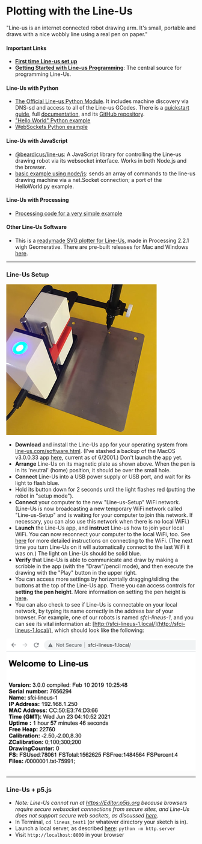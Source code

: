 # Plotting with the Line-Us

"Line-us is an internet connected robot drawing arm. It's small, portable and draws with a nice wobbly line using a real pen on paper."

#### Important Links

* [**First time Line-us set up**](https://www.line-us.com/help.html)
* [**Getting Started with Line-us Programming**](https://github.com/Line-us/Line-us-Programming): The central source for programming Line-Us.

#### Line-Us with Python

* [The Official Line-us Python Module](https://github.com/Line-us/Line-us-Programming#official-python-module-for-line-us). It includes machine discovery via DNS-sd and access to all of the Line-us GCodes. There is a [quickstart guide](https://lineuspythonmodule.readthedocs.io/en/latest/#quickstart), full [documentation](https://lineuspythonmodule.readthedocs.io/en/latest/#module-lineus), and its [GitHub repository](https://github.com/Line-us/LineUsPythonModule).
* ["Hello World" Python example](https://github.com/Line-us/Line-us-Programming/blob/master/Python/HelloWorld.py)
* [WebSockets Python example](https://github.com/Line-us/Line-us-Programming/blob/master/Python/HelloWorldWebsockets.py)

#### Line-Us with JavaScript

* [@beardicus/line-us](https://github.com/beardicus/line-us): A JavaScript library for controlling the Line-us drawing robot via its websocket interface. Works in both Node.js and the browser.
* [basic example using node/js](https://github.com/pandrr/line-us): sends an array of commands to the line-us drawing machine via a net.Socket connection; a port of the HelloWorld.py example.

#### Line-Us with Processing

* [Processing code for a very simple example](https://github.com/Line-us/Line-us-Programming/blob/master/Processing/HelloWorld/HelloWorld.pde)

#### Other Line-Us Software

* This is a [readymade SVG plotter for Line-Us](https://github.com/ixd-hof/LineUs_SVG), made in Processing 2.2.1 wigh Geomerative. There are pre-built releases for Mac and Windows [here](https://github.com/ixd-hof/LineUs_SVG/releases/tag/v0.01).


---

### Line-Us Setup

![Line-Us on its plate](images/calibration3.jpg)

* **Download** and install the Line-Us app for your operating system from [line-us.com/software.html](https://www.line-us.com/software.html). (I've stashed a backup of the MacOS v3.0.0.33 app [here](tools/line-us-3.0.0build33.dmg), current as of 6/2001.) Don't launch the app yet. 
* **Arrange** Line-Us on its magnetic plate as shown above. When the pen is in its 'neutral' (home) position, it should be over the small hole.
* **Connect** Line-Us into a USB power supply or USB port, and wait for its light to flash blue.
* Hold its button down for 2 seconds until the light flashes red (putting the robot in "setup mode"). 
* **Connect** your computer to the new "Line-us-Setup" WiFi network. (Line-Us is now broadcasting a new temporary WiFi network called "Line-us-Setup" and is waiting for your computer to join this network. If necessary, you can also use this network when there is no local WiFi.)
* **Launch** the Line-Us app, and **instruct** Line-us how to join your local WiFi. You can now reconnect your computer to the local WiFi, too. See [here](https://www.line-us.com/help.html) for more detailed instructions on connecting to the WiFi. (The next time you turn Line-Us on it will automatically connect to the last WiFi it was on.) The light on Line-Us should be solid blue. 
* **Verify** that Line-Us is able to communicate and draw by making a scribble in the app (with the "Draw"/pencil mode), and then execute the drawing with the "Play" button in the upper right. 
* You can access more settings by horizontally dragging/sliding the buttons at the top of the Line-Us app. There you can access controls for **setting the pen height**. More information on setting the pen height is [here](https://www.line-us.com/help.html#3).
* You can also check to see if Line-Us is connectable on your local network, by typing its name correctly in the address bar of your browser. For example, one of our robots is named *sfci-lineus-1*, and you can see its vital information at: [http://sfci-lineus-1.local/](http://sfci-lineus-1.local/), which should look like the following: 

![lineus-server.png](images/lineus-server.png)

---

### Line-Us + p5.js

* *Note: Line-Us cannot run at https://Editor.p5js.org because browsers require secure websocket connections from secure sites, and Line-Us does not support secure web sockets, as discussed [here](https://forum.line-us.com/t/https-secure-websockets-only/586).*
* In Terminal, ```cd lineus_test1``` (or whatever directory your sketch is in).
* Launch a local server, as described [here](https://github.com/processing/p5.js/wiki/Local-server): ```python -m http.server```
* Visit ```http://localhost:8000``` in your browser
